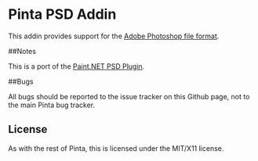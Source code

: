 Pinta PSD Addin
===============

This addin provides support for the [Adobe Photoshop file format](https://www.adobe.com/devnet-apps/photoshop/fileformatashtml/).

##Notes

This is a port of the [Paint.NET PSD Plugin](https://psdplugin.codeplex.com/).

##Bugs

All bugs should be reported to the issue tracker on this Github page, not to the main Pinta bug tracker.

## License

As with the rest of Pinta, this is licensed under the MIT/X11 license.
